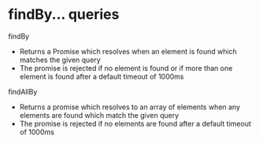 # findBy... queries

findBy

- Returns a Promise which resolves when an element is found which matches the
  given query
- The promise is rejected if no element is found or if more than one element is found
  after a default timeout of 1000ms

findAllBy

- Returns a promise which resolves to an array of elements when any elements are
  found which match the given query
- The promise is rejected if no elements are found after a default timeout of 1000ms
